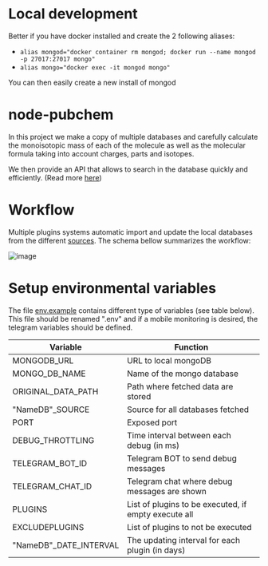 # Local development

Better if you have docker installed and create the 2 following aliases:

- `alias mongod="docker container rm mongod; docker run --name mongod -p 27017:27017 mongo"`
- `alias mongo="docker exec -it mongod mongo"`

You can then easily create a new install of mongod

# node-pubchem

In this project we make a copy of multiple databases and carefully calculate the monoisotopic mass of each of the molecule as well as the molecular formula taking into account charges, parts and isotopes.

We then provide an API that allows to search in the database quickly and efficiently. (Read more [here](../README.md#api))

# Workflow

Multiple plugins systems automatic import and update the local databases from the different [sources](../README.md#sources). The schema bellow summarizes the workflow:

![image](https://user-images.githubusercontent.com/92425679/205658491-6ba8a473-0c7e-461a-b409-f07180f9a471.png)

# Setup environmental variables

The file [env.example](./.env.exemple) contains different type of variables (see table below). This file should be renamed ".env" and if a mobile monitoring is desired, the telegram variables should be defined.

<!-- TABLE_GENERATE_START -->

| Variable                | Function                                             |
| ----------------------- | ---------------------------------------------------- |
| MONGODB_URL             | URL to local mongoDB                                 |
| MONGO_DB_NAME           | Name of the mongo database                           |
| ORIGINAL_DATA_PATH      | Path where fetched data are stored                   |
| "NameDB"\_SOURCE        | Source for all databases fetched                     |
| PORT                    | Exposed port                                         |
| DEBUG_THROTTLING        | Time interval between each debug (in ms)             |
| TELEGRAM_BOT_ID         | Telegram BOT to send debug messages                  |
| TELEGRAM_CHAT_ID        | Telegram chat where debug messages are shown         |
| PLUGINS                 | List of plugins to be executed, if empty execute all |
| EXCLUDEPLUGINS          | List of plugins to not be executed                   |
| "NameDB"\_DATE_INTERVAL | The updating interval for each plugin (in days)      |

<!-- TABLE_GENERATE_END -->
